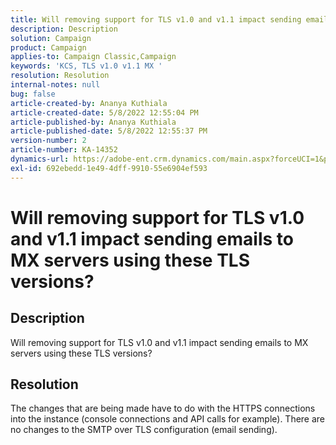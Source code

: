 ```yaml
---
title: Will removing support for TLS v1.0 and v1.1 impact sending emails to MX servers using these TLS versions?
description: Description
solution: Campaign
product: Campaign
applies-to: Campaign Classic,Campaign
keywords: 'KCS, TLS v1.0 v1.1 MX '
resolution: Resolution
internal-notes: null
bug: false
article-created-by: Ananya Kuthiala
article-created-date: 5/8/2022 12:55:04 PM
article-published-by: Ananya Kuthiala
article-published-date: 5/8/2022 12:55:37 PM
version-number: 2
article-number: KA-14352
dynamics-url: https://adobe-ent.crm.dynamics.com/main.aspx?forceUCI=1&pagetype=entityrecord&etn=knowledgearticle&id=7703cd11-cece-ec11-a7b5-0022480a8e40
exl-id: 692ebedd-1e49-4dff-9910-55e6904ef593
---
```

# Will removing support for TLS v1.0 and v1.1 impact sending emails to MX servers using these TLS versions?

## Description


Will removing support for TLS v1.0 and v1.1 impact sending emails to MX servers using these TLS versions?


## Resolution


The changes that are being made have to do with the HTTPS connections into the instance (console connections and API calls for example). There are no changes to the SMTP over TLS configuration (email sending).
